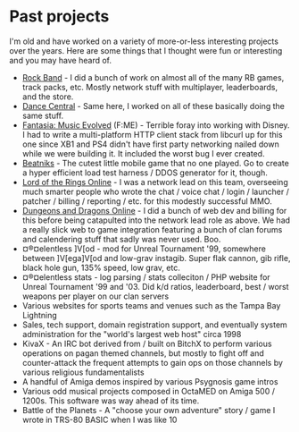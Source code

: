# Past projects

I'm old and have worked on a variety of more-or-less interesting projects over the years. Here are some things that I thought were fun or interesting and you may have heard of.

- [Rock Band](https://en.wikipedia.org/wiki/Rock_Band) - I did a bunch of work on almost all of the many RB games, track packs, etc. Mostly network stuff with multiplayer, leaderboards, and the store.
- [Dance Central](https://en.wikipedia.org/wiki/Dance_Central) - Same here, I worked on all of these basically doing the same stuff.
- [Fantasia: Music Evolved](https://en.wikipedia.org/wiki/Fantasia:_Music_Evolved) (F:ME) - Terrible foray into working with Disney. I had to write a multi-platform HTTP client stack from libcurl up for this one since XB1 and PS4 didn't have first party networking nailed down while we were building it. It included the worst bug I ever created.
- [Beatniks](https://www.harmonixmusic.com/blog/welcoming-beatniks-to-the-harmonix-game-family/) - The cutest little mobile game that no one played. Go to create a hyper efficient load test harness / DDOS generator for it, though.
- [Lord of the Rings Online](https://www.lotro.com/home) - I was a network lead on this team, overseeing much smarter people who wrote the chat / voice chat / login / launcher / patcher / billing / reporting / etc. for this modestly successful MMO.
- [Dungeons and Dragons Online](https://www.ddo.com/home) - I did a bunch of web dev and billing for this before being catapulted into the network lead role as above. We had a really slick web to game integration featuring a bunch of clan forums and calendering stuff that sadly was never used. Boo.
- ¤®¤elentless ]V\[od - mod for Unreal Tournament '99, somewhere between ]V\[ega]V\[od and low-grav instagib. Super flak cannon, gib rifle, black hole gun, 135% speed, low grav, etc.
- ¤®¤elentless stats - log parsing / stats colleciton / PHP website for Unreal Tournament '99 and '03. Did k/d ratios, leaderboard, best / worst weapons per player on our clan servers
- Various websites for sports teams and venues such as the Tampa Bay Lightning
- Sales, tech support, domain registration support, and eventually system administration for the "world's largest web host" circa 1998
- KivaX - An IRC bot derived from / built on BitchX to perform various operations on pagan themed channels, but mostly to fight off and counter-attack the frequent attempts to gain ops on those channels by various religious fundamentalists
- A handful of Amiga demos inspired by various Psygnosis game intros
- Various odd musical projects composed in OctaMED on Amiga 500 / 1200s. This software was way ahead of its time.
- Battle of the Planets - A "choose your own adventure" story / game I wrote in TRS-80 BASIC when I was like 10
